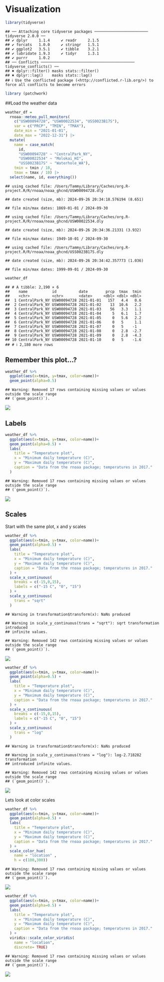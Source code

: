 Visualization
================

``` r
library(tidyverse)
```

    ## ── Attaching core tidyverse packages ──────────────────────── tidyverse 2.0.0 ──
    ## ✔ dplyr     1.1.4     ✔ readr     2.1.5
    ## ✔ forcats   1.0.0     ✔ stringr   1.5.1
    ## ✔ ggplot2   3.5.1     ✔ tibble    3.2.1
    ## ✔ lubridate 1.9.3     ✔ tidyr     1.3.1
    ## ✔ purrr     1.0.2     
    ## ── Conflicts ────────────────────────────────────────── tidyverse_conflicts() ──
    ## ✖ dplyr::filter() masks stats::filter()
    ## ✖ dplyr::lag()    masks stats::lag()
    ## ℹ Use the conflicted package (<http://conflicted.r-lib.org/>) to force all conflicts to become errors

``` r
library (patchwork)
```

\##Load the weather data

``` r
weather_df = 
  rnoaa::meteo_pull_monitors(
    c("USW00094728", "USW00022534", "USS0023B17S"),
    var = c("PRCP", "TMIN", "TMAX"), 
    date_min = "2021-01-01",
    date_max = "2022-12-31") |>
  mutate(
    name = case_match(
      id, 
      "USW00094728" ~ "CentralPark_NY", 
      "USW00022534" ~ "Molokai_HI",
      "USS0023B17S" ~ "Waterhole_WA"),
    tmin = tmin / 10,
    tmax = tmax / 10) |>
  select(name, id, everything())
```

    ## using cached file: /Users/Tammy/Library/Caches/org.R-project.R/R/rnoaa/noaa_ghcnd/USW00094728.dly

    ## date created (size, mb): 2024-09-26 20:34:18.576194 (8.651)

    ## file min/max dates: 1869-01-01 / 2024-09-30

    ## using cached file: /Users/Tammy/Library/Caches/org.R-project.R/R/rnoaa/noaa_ghcnd/USW00022534.dly

    ## date created (size, mb): 2024-09-26 20:34:36.21331 (3.932)

    ## file min/max dates: 1949-10-01 / 2024-09-30

    ## using cached file: /Users/Tammy/Library/Caches/org.R-project.R/R/rnoaa/noaa_ghcnd/USS0023B17S.dly

    ## date created (size, mb): 2024-09-26 20:34:42.357773 (1.036)

    ## file min/max dates: 1999-09-01 / 2024-09-30

``` r
weather_df
```

    ## # A tibble: 2,190 × 6
    ##    name           id          date        prcp  tmax  tmin
    ##    <chr>          <chr>       <date>     <dbl> <dbl> <dbl>
    ##  1 CentralPark_NY USW00094728 2021-01-01   157   4.4   0.6
    ##  2 CentralPark_NY USW00094728 2021-01-02    13  10.6   2.2
    ##  3 CentralPark_NY USW00094728 2021-01-03    56   3.3   1.1
    ##  4 CentralPark_NY USW00094728 2021-01-04     5   6.1   1.7
    ##  5 CentralPark_NY USW00094728 2021-01-05     0   5.6   2.2
    ##  6 CentralPark_NY USW00094728 2021-01-06     0   5     1.1
    ##  7 CentralPark_NY USW00094728 2021-01-07     0   5    -1  
    ##  8 CentralPark_NY USW00094728 2021-01-08     0   2.8  -2.7
    ##  9 CentralPark_NY USW00094728 2021-01-09     0   2.8  -4.3
    ## 10 CentralPark_NY USW00094728 2021-01-10     0   5    -1.6
    ## # ℹ 2,180 more rows

## Remember this plot…?

``` r
weather_df %>% 
  ggplot(aes(x=tmin, y=tmax, color=name))+
  geom_point(alpha=0.5)
```

    ## Warning: Removed 17 rows containing missing values or values outside the scale range
    ## (`geom_point()`).

![](viz_ii_files/figure-gfm/unnamed-chunk-2-1.png)<!-- -->

## Labels

``` r
weather_df %>% 
  ggplot(aes(x=tmin, y=tmax, color=name))+
  geom_point(alpha=0.5) +
  labs(
    title = "Temperature plot",
    x = "Minimum daily temperature (C)",
    y = "Maximum daily temperature (C)",
    caption = "Data from the rnoaa package; temperatures in 2017."
  )
```

    ## Warning: Removed 17 rows containing missing values or values outside the scale range
    ## (`geom_point()`).

![](viz_ii_files/figure-gfm/unnamed-chunk-3-1.png)<!-- -->

## Scales

Start with the same plot, x and y scales

``` r
weather_df %>% 
  ggplot(aes(x=tmin, y=tmax, color=name))+
  geom_point(alpha=0.5) +
  labs(
    title = "Temperature plot",
    x = "Minimum daily temperature (C)",
    y = "Maximum daily temperature (C)",
    caption = "Data from the rnoaa package; temperatures in 2017."
  ) +
  scale_x_continuous(
    breaks = c(-15,0,15),
    labels = c("-15 C", "0", "15")
  ) +
  scale_y_continuous(
    trans = "sqrt"
  )
```

    ## Warning in transformation$transform(x): NaNs produced

    ## Warning in scale_y_continuous(trans = "sqrt"): sqrt transformation introduced
    ## infinite values.

    ## Warning: Removed 142 rows containing missing values or values outside the scale range
    ## (`geom_point()`).

![](viz_ii_files/figure-gfm/unnamed-chunk-4-1.png)<!-- -->

``` r
weather_df %>% 
  ggplot(aes(x=tmin, y=tmax, color=name))+
  geom_point(alpha=0.5) +
  labs(
    title = "Temperature plot",
    x = "Minimum daily temperature (C)",
    y = "Maximum daily temperature (C)",
    caption = "Data from the rnoaa package; temperatures in 2017."
  ) +
  scale_x_continuous(
    breaks = c(-15,0,15),
    labels = c("-15 C", "0", "15")
  ) +
  scale_y_continuous(
    trans = "log"
  )
```

    ## Warning in transformation$transform(x): NaNs produced

    ## Warning in scale_y_continuous(trans = "log"): log-2.718282 transformation
    ## introduced infinite values.

    ## Warning: Removed 142 rows containing missing values or values outside the scale range
    ## (`geom_point()`).

![](viz_ii_files/figure-gfm/unnamed-chunk-5-1.png)<!-- -->

Lets look at color scales

``` r
weather_df %>% 
  ggplot(aes(x=tmin, y=tmax, color=name))+
  geom_point(alpha=0.5) +
  labs(
    title = "Temperature plot",
    x = "Minimum daily temperature (C)",
    y = "Maximum daily temperature (C)",
    caption = "Data from the rnoaa package; temperatures in 2017."
  ) +
  scale_color_hue(
    name = "location" ,
    h = c(100,300))
```

    ## Warning: Removed 17 rows containing missing values or values outside the scale range
    ## (`geom_point()`).

![](viz_ii_files/figure-gfm/unnamed-chunk-6-1.png)<!-- -->

``` r
weather_df %>% 
  ggplot(aes(x=tmin, y=tmax, color=name))+
  geom_point(alpha=0.5) +
  labs(
    title = "Temperature plot",
    x = "Minimum daily temperature (C)",
    y = "Maximum daily temperature (C)",
    caption = "Data from the rnoaa package; temperatures in 2017."
  ) +
  viridis::scale_color_viridis(
    name = "location",
    discrete= TRUE)
```

    ## Warning: Removed 17 rows containing missing values or values outside the scale range
    ## (`geom_point()`).

![](viz_ii_files/figure-gfm/unnamed-chunk-7-1.png)<!-- -->
